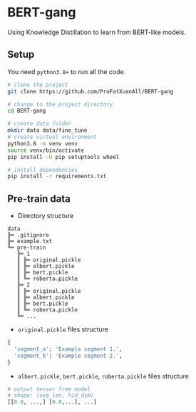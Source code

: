 # BERT-gang

Using Knowledge Distillation to learn from BERT-like models.

## Setup

You need `python3.8+` to run all the code.

```sh
# clone the project
git clone https://github.com/ProFatXuanAll/BERT-gang

# change to the project directory
cd BERT-gang

# create data folder
mkdir data data/fine_tune
# create virtual environment
python3.8 -m venv venv
source venv/bin/activate
pip install -U pip setuptools wheel

# install dependencies
pip install -r requirements.txt
```

## Pre-train data

- Directory structure

```text
data
╠═ .gitignore
╠═ example.txt
╚═ pre-train
   ╠═ 1
   ║ ╠═ original.pickle
   ║ ╠═ albert.pickle
   ║ ╠═ bert.pickle
   ║ ╚═ roberta.pickle
   ╠═ 2
   ║ ╠═ original.pickle
   ║ ╠═ albert.pickle
   ║ ╠═ bert.pickle
   ║ ╚═ roberta.pickle
   ╚═ ...
```

- `original.pickle` files structure

```py
{
  'segment_a': 'Example segment 1.',
  'segment_b': 'Example segment 2.',
}
```

- `albert.pickle`, `bert.pickle`, `roberta.pickle` files structure

```py
# output tensor from model
# shape: (seq_len, hid_dim)
[[0.0, ...,] [0.0,...], ...]
```
